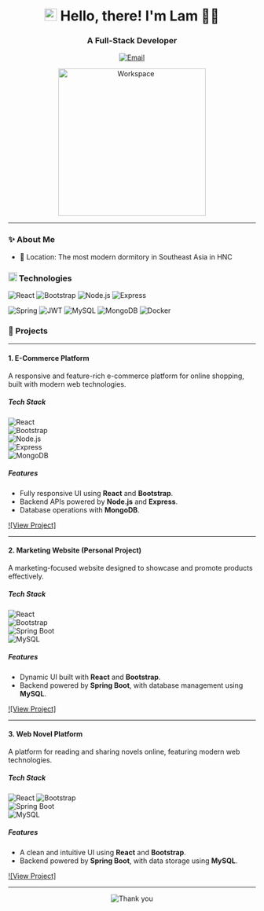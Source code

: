<h1 align="center">
  <img width="25px" alt="Hello" src="https://camo.githubusercontent.com/2ec030bc751ce444be25f6ed5aa026d2a0950d5cc62603faa27f4ec72f1e7ac3/68747470733a2f2f782e747739332e66756e2f696d616765732f68692e676966">
  Hello, there! I'm Lam 🙆‍♂️
</h1>

<h3 align="center">
  A Full-Stack Developer
</h3>

<div align="center">

  [![Email](https://img.shields.io/badge/dothanhlampt30@gmail.com-white?style=for-the-badge&logo=gmail&logoColor=EA4335)](mailto:dothanhlampt30@gmail.com)

  <img width="300px" src="https://user-images.githubusercontent.com/74038190/229223263-cf2e4b07-2615-4f87-9c38-e37600f8381a.gif" alt="Workspace">
</div>

***

### ✨ About Me

- 🏢 Location: The most modern dormitory in Southeast Asia in HNC

<h3>
  <img width="18px" src="https://user-images.githubusercontent.com/74038190/212284087-bbe7e430-757e-4901-90bf-4cd2ce3e1852.gif">
  Technologies
</h3>

![React](https://img.shields.io/badge/React-black?style=flat&logo=react&logoColor=61DAFB)
![Bootstrap](https://img.shields.io/badge/Bootstrap-black?style=flat&logo=bootstrap&logoColor=7952B3)
![Node.js](https://img.shields.io/badge/Node.js-black?style=flat&logo=node.js&logoColor=339933)
![Express](https://img.shields.io/badge/Express-black?style=flat&logo=express&logoColor=white)

![Spring](https://img.shields.io/badge/Spring-black?style=flat&logo=spring&logoColor=6DB33F)
![JWT](https://img.shields.io/badge/JWT-black?style=flat&logo=jsonwebtokens&logoColor=white)
![MySQL](https://img.shields.io/badge/MySQL-black?style=flat&logo=mysql&logoColor=4479A1)
![MongoDB](https://img.shields.io/badge/MongoDB-black?style=flat&logo=mongodb&logoColor=47A248)
![Docker](https://img.shields.io/badge/Docker-black?style=flat&logo=docker&logoColor=2496ED)

### 🚀 Projects

---

#### 1. E-Commerce Platform  
A responsive and feature-rich e-commerce platform for online shopping, built with modern web technologies.

##### Tech Stack  
![React](https://img.shields.io/badge/React-61DAFB?style=flat&logo=react&logoColor=black)  
![Bootstrap](https://img.shields.io/badge/Bootstrap-7952B3?style=flat&logo=bootstrap&logoColor=white)  
![Node.js](https://img.shields.io/badge/Node.js-339933?style=flat&logo=node.js&logoColor=white)  
![Express](https://img.shields.io/badge/Express-000000?style=flat&logo=express&logoColor=white)  
![MongoDB](https://img.shields.io/badge/MongoDB-47A248?style=flat&logo=mongodb&logoColor=white)

##### Features  
- Fully responsive UI using **React** and **Bootstrap**.  
- Backend APIs powered by **Node.js** and **Express**.  
- Database operations with **MongoDB**.  

[![View Project]](https://github.com/duwj1211/Nhom1_TTCNKTPM)

---

#### 2. Marketing Website (Personal Project)  
A marketing-focused website designed to showcase and promote products effectively.

##### Tech Stack  
![React](https://img.shields.io/badge/React-61DAFB?style=flat&logo=react&logoColor=black)  
![Bootstrap](https://img.shields.io/badge/Bootstrap-7952B3?style=flat&logo=bootstrap&logoColor=white)  
![Spring Boot](https://img.shields.io/badge/Spring_Boot-6DB33F?style=flat&logo=spring&logoColor=white)  
![MySQL](https://img.shields.io/badge/MySQL-4479A1?style=flat&logo=mysql&logoColor=white)

##### Features  
- Dynamic UI built with **React** and **Bootstrap**.  
- Backend powered by **Spring Boot**, with database management using **MySQL**.  

[![View Project]](https://github.com/thanhlam30/VinfastCars)

---

#### 3. Web Novel Platform 
A platform for reading and sharing novels online, featuring modern web technologies.

##### Tech Stack  
![React](https://img.shields.io/badge/React-61DAFB?style=flat&logo=react&logoColor=black)
![Bootstrap](https://img.shields.io/badge/Bootstrap-7952B3?style=flat&logo=bootstrap&logoColor=white)  
![Spring Boot](https://img.shields.io/badge/Spring_Boot-6DB33F?style=flat&logo=spring&logoColor=white)  
![MySQL](https://img.shields.io/badge/MySQL-4479A1?style=flat&logo=mysql&logoColor=white)

##### Features  
- A clean and intuitive UI using **React** and **Bootstrap**.  
- Backend powered by **Spring Boot**, with data storage using **MySQL**.  

[![View Project]](https://github.com/ThuTrang21/moontruyen/tree/master/moontruyen_be)

***

<div align="center">

  ![Thank you](https://readme-typing-svg.demolab.com?font=Fira+Code&weight=500&duration=4000&pause=1000&color=45A1FF&center=true&width=550&lines=Thank+you+for+visiting+my+GitHub+profile+%F0%9F%92%99)
  
</div>
